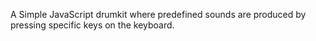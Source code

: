 A Simple JavaScript drumkit where predefined sounds are produced by pressing specific keys on the keyboard.